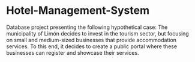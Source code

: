 # Hotel-Management-System
Database project presenting the following hypothetical case: The municipality of Limón decides to invest in the tourism sector, but focusing on small and medium-sized businesses that provide accommodation services. To this end, it decides to create a public portal where these businesses can register and showcase their services.

